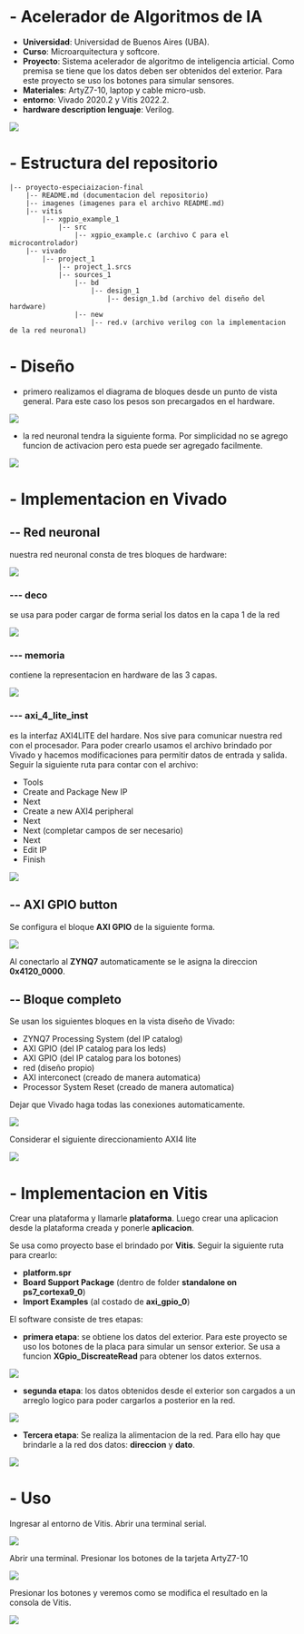 # - Acelerador de Algoritmos de IA
- __Universidad__: Universidad de Buenos Aires (UBA).
- __Curso__: Microarquitectura y softcore.
- __Proyecto__: Sistema acelerador de algoritmo de inteligencia articial. Como premisa se tiene que los datos deben ser obtenidos del exterior. Para este proyecto se uso los botones para simular sensores.
- __Materiales__: ArtyZ7-10, laptop y cable micro-usb.
- __entorno__: Vivado 2020.2 y Vitis 2022.2.
- __hardware description lenguaje__: Verilog.

![](./imagenes/sw_tarjeta.jpg)

# - Estructura del repositorio
```
|-- proyecto-especiaizacion-final
    |-- README.md (documentacion del repositorio)
    |-- imagenes (imagenes para el archivo README.md)
    |-- vitis
        |-- xgpio_example_1
            |-- src
                |-- xgpio_example.c (archivo C para el microcontrolador)
    |-- vivado
        |-- project_1
            |-- project_1.srcs
            |-- sources_1
                |-- bd 
                    |-- design_1
                        |-- design_1.bd (archivo del diseño del hardware)
                |-- new
                    |-- red.v (archivo verilog con la implementacion de la red neuronal)
```

# - Diseño
- primero realizamos el diagrama de bloques desde un punto de vista general. Para este caso los pesos son precargados en el hardware.

![](./imagenes/d_diseño.png)

- la red neuronal tendra la siguiente forma. Por simplicidad no se agrego funcion de activacion pero esta puede ser agregado facilmente.

![](./imagenes/d_red.png)

# - Implementacion en Vivado

## -- Red neuronal
nuestra red neuronal consta de tres bloques de hardware: 

![](./imagenes/hw_red_axi_4_lite.png)

### --- deco
se usa para poder cargar de forma serial los datos en la capa 1 de la red

![](./imagenes/hw_deco.png)

### --- memoria
contiene la representacion en hardware de las 3 capas.

![](./imagenes/hw_red_hw.png)

### --- axi_4_lite_inst
es la interfaz AXI4LITE del hardare. Nos sive para comunicar nuestra red con el procesador. Para poder crearlo usamos el archivo brindado por Vivado y hacemos modificaciones para permitir datos de entrada y salida. Seguir la siguiente ruta para contar con el archivo:
  - Tools
  - Create and Package New IP
  - Next
  - Create a new AXI4 peripheral
  - Next 
  - Next (completar campos de ser necesario)
  - Next
  - Edit IP
  - Finish

![](./imagenes/hw_axi4lite.png)

## -- AXI GPIO button

Se configura el bloque __AXI GPIO__ de la siguiente forma. 

![](./imagenes/hw_button_gpio.png)

Al conectarlo al __ZYNQ7__ automaticamente se le asigna la direccion __0x4120_0000__.

## -- Bloque completo
Se usan los siguientes bloques en la vista diseño de Vivado:

- ZYNQ7 Processing System (del IP catalog)
- AXI GPIO (del IP catalog para los leds)
- AXI GPIO (del IP catalog para los botones)
- red (diseño propio)
- AXI interconect (creado de manera automatica)
- Processor System Reset (creado de manera automatica)

Dejar que Vivado haga todas las conexiones automaticamente.

![](./imagenes/hw_hardware.png)

Considerar el siguiente direccionamiento AXI4 lite

![](./imagenes/hw_direccionamiento.png)

# - Implementacion en Vitis
Crear una plataforma y llamarle __plataforma__. Luego crear una aplicacion desde la plataforma creada y ponerle __aplicacion__.

Se usa como proyecto base el brindado por __Vitis__. Seguir la siguiente ruta para crearlo:
- __platform.spr__
- __Board Support Package__ (dentro de folder __standalone on ps7_cortexa9_0__)
- __Import Examples__ (al costado de __axi_gpio_0__)


El software consiste de tres etapas:
- __primera etapa__: se obtiene los datos del exterior. Para este proyecto se uso los botones de la placa para simular un sensor exterior. Se usa a funcion __XGpio_DiscreateRead__ para obtener los datos externos.

![](./imagenes/sw_input.png)
- __segunda etapa__: los datos obtenidos desde el exterior son cargados a un arreglo logico para poder cargarlos a posterior en la red.

![](./imagenes/sw_memoria.png)
- __Tercera etapa__: Se realiza la alimentacion de la red. Para ello hay que brindarle a la red dos datos: __direccion__ y __dato__.

![](./imagenes/sw_red.png)


# - Uso

Ingresar al entorno de Vitis. Abrir una terminal serial.

![](./imagenes/sw_serial.png)

Abrir una terminal. Presionar los botones de la tarjeta ArtyZ7-10

![](./imagenes/sw_resultado.png)

Presionar los botones y veremos como se modifica el resultado en la consola de Vitis.

![](./imagenes/sw_tarjeta.jpg)


